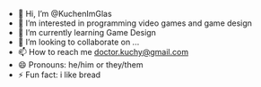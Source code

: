 - 👋 Hi, I’m @KuchenImGlas
- 👀 I’m interested in programming video games and game design
- 🌱 I’m currently learning Game Design
- 💞️ I’m looking to collaborate on ...
- 📫 How to reach me doctor.kuchy@gmail.com
- 😄 Pronouns: he/him or they/them
- ⚡ Fun fact: i like bread 

<!---
KuchenImGlas/KuchenImGlas is a ✨ special ✨ repository because its `README.md` (this file) appears on your GitHub profile.
You can click the Preview link to take a look at your changes.
--->

